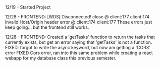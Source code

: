 12/19 - Started Project

12/28 - FRONTEND:
            [WDS] Disconnected!
            close @ client:177
            client:174 Invalid Host/Origin header
            error @ client:174
            client:177
      These errors just keep going... but the frontend still works.
      
12/28 - FRONTEND:
        Created a 'getTasks' function to return the tasks that currently exists, but get an error saying that 'getTasks' is not a function.
        FIXED: forgot to write the async keyword, but now am getting a 'CORS' error
        FIXED Cors error, ran into this same problem while creating a react webapp for my database class this previous semester.
